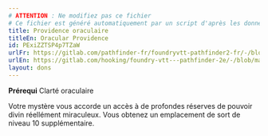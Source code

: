 ```yaml
---
# ATTENTION : Ne modifiez pas ce fichier
# Ce fichier est généré automatiquement par un script d'après les données du module Foundry VTT officiel et de sa traduction
title: Providence oraculaire
titleEn: Oracular Providence
id: PExiZZTSP4p7TZaW
urlFr: https://gitlab.com/pathfinder-fr/foundryvtt-pathfinder2-fr/-/blob/master/data/feats/PExiZZTSP4p7TZaW.htm
urlEn: https://gitlab.com/hooking/foundry-vtt---pathfinder-2e/-/blob/master/packs/data/feats.db/oracular-providence.json
layout: dons
---
```

**Prérequi** <a class="entity-link" data-pack="pf2e.classfeatures" data-id="571c1aGnvNVwfF6b" draggable="true">Clarté oraculaire</a>

Votre mystère vous accorde un accès à de profondes réserves de pouvoir divin réellément miraculeux. Vous obtenez un emplacement de sort de niveau 10 supplémentaire.
